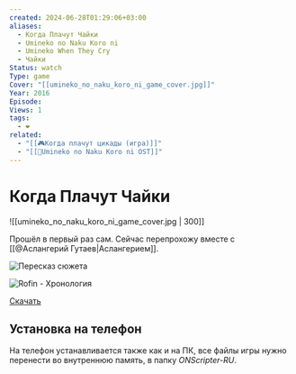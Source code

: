 ```yaml
---
created: 2024-06-28T01:29:06+03:00
aliases:
  - Когда Плачут Чайки
  - Umineko no Naku Koro ni
  - Umineko When They Cry
  - Чайки
Status: watch
Type: game
Cover: "[[umineko_no_naku_koro_ni_game_cover.jpg]]"
Year: 2016
Episode:
Views: 1
tags:
  - ❤
related:
  - "[[🎮Когда плачут цикады (игра)]]"
  - "[[📼Umineko no Naku Koro ni OST]]"
---
```


# Когда Плачут Чайки

![[umineko_no_naku_koro_ni_game_cover.jpg | 300]]

Прошёл в первый раз сам. Сейчас перепрохожу вместе с [[@Аслангерий Гутаев|Аслангерием]].

![Пересказ сюжета](https://youtu.be/mOkBoIWIndM?si=NB9p-qeskc-x6Cy0)

![Rofin - Хронология](https://youtu.be/8sUia2sTjyY?si=T0Dwx9CFuOcL6CCL)

[Скачать](https://umineko-project.org/ru/%d0%b7%d0%b0%d0%b3%d1%80%d1%83%d0%b7%d0%ba%d0%b8/)  


## Установка на телефон

На телефон устанавливается также как и на ПК, все файлы игры нужно перенести во внутреннюю память, в папку _ONScripter-RU_.
